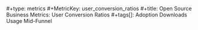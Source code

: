 #+type: metrics
#+MetricKey: user_conversion_ratios
#+title: Open Source Business Metrics: User Conversion Ratios
#+tags[]: Adoption Downloads Usage Mid-Funnel
